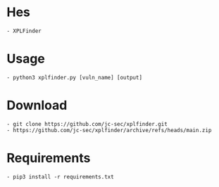 # Hes
	- XPLFinder
# Usage 
	- python3 xplfinder.py [vuln_name] [output]
# Download
	- git clone https://github.com/jc-sec/xplfinder.git
	- https://github.com/jc-sec/xplfinder/archive/refs/heads/main.zip
# Requirements
	- pip3 install -r requirements.txt
